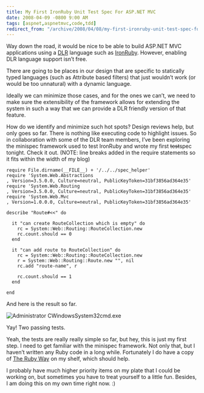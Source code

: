 ```yaml
---
title: My First IronRuby Unit Test Spec For ASP.NET MVC
date: 2008-04-09 -0800 9:00 AM
tags: [aspnet,aspnetmvc,code,tdd]
redirect_from: "/archive/2008/04/08/my-first-ironruby-unit-test-spec-for-asp.net-mvc.aspx/"
---
```


Way down the road, it would be nice to be able to build ASP.NET MVC
applications using a
[DLR](http://en.wikipedia.org/wiki/Dynamic_Language_Runtime "Dynamic Language Runtime on Wikipedia")
language such as [IronRuby](http://www.ironruby.net/ "IronRuby").
However, enabling DLR language support isn’t free.

There are going to be places in our design that are specific to
statically typed languages (such as Attribute based filters) that just
wouldn’t work (or would be too unnatural) with a dynamic language.

Ideally we can minimize those cases, and for the ones we can’t, we need
to make sure the extensibility of the framework allows for extending the
system in such a way that we can provide a DLR friendly version of that
feature.

How do we identify and minimize such hot spots? Design reviews help, but
only goes so far. There is nothing like executing code to highlight
issues. So in collaboration with some of the DLR team members, I’ve been
exploring the minispec framework used to test IronRuby and wrote my
first ~~test~~spec tonight. Check it out. (NOTE: line breaks added in
the require statements so it fits within the width of my blog)

    require File.dirname(__FILE__) + '/../../spec_helper'
    require 'System.Web.Abstractions
    , Version=3.5.0.0, Culture=neutral, PublicKeyToken=31bf3856ad364e35'
    require 'System.Web.Routing
    , Version=3.5.0.0, Culture=neutral, PublicKeyToken=31bf3856ad364e35'
    require 'System.Web.Mvc
    , Version=1.0.0.0, Culture=neutral, PublicKeyToken=31bf3856ad364e35'

    describe "Route#<<" do
     
      it "can create RouteCollection which is empty" do
        rc = System::Web::Routing::RouteCollection.new
        rc.count.should == 0
      end
      
      it "can add route to RouteCollection" do
        rc = System::Web::Routing::RouteCollection.new
        r = System::Web::Routing::Route.new "", nil
        rc.add "route-name", r
        
        rc.count.should == 1
      end

    end

And here is the result so far.

![Administrator
CWindowsSystem32cmd.exe](https://haacked.com/images/haacked_com/WindowsLiveWriter/TestingMVCRoutingWithIronRuby_14B31/Administrator%20CWindowsSystem32cmd.exe_3.png)

Yay! Two passing tests.

Yeah, the tests are really really simple so far, but hey, this is just
my first step. I need to get familiar with the minispec framework. Not
only that, but I haven’t written any Ruby code in a long while.
Fortunately I do have a copy of [The Ruby
Way](http://www.amazon.com/gp/product/0672328844?ie=UTF8&tag=youvebeenhaac-20&linkCode=as2&camp=1789&creative=9325&creativeASIN=0672328844 "The Ruby Way")
on my shelf, which should help.

I probably have much higher priority items on my plate that I could be
working on, but sometimes you have to treat yourself to a little fun.
Besides, I am doing this on my own time right now. :)

